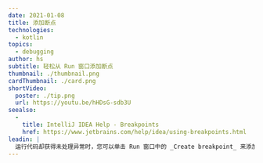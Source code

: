 ```yaml
---
date: 2021-01-08
title: 添加断点
technologies:
  - kotlin
topics:
  - debugging
author: hs
subtitle: 轻松从 Run 窗口添加断点
thumbnail: ./thumbnail.png
cardThumbnail: ./card.png
shortVideo:
  poster: ./tip.png
  url: https://youtu.be/hHDsG-sdb3U
seealso:
  - 
    title: IntelliJ IDEA Help - Breakpoints
    href: https://www.jetbrains.com/help/idea/using-breakpoints.html
leadin: |
  运行代码却获得未处理异常时，您可以单击 Run 窗口中的 _Create breakpoint_ 来添加断点并调试。
---
```


